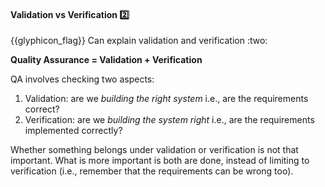 <div id="title">

#### Validation vs Verification :two:

</div>
<span id="outcomes">{{glyphicon_flag}} Can explain validation and verification :two:</span>

<div id="body">

**Quality Assurance = Validation + Verification**

QA involves checking two aspects:

1. Validation: are we _building the right system_ i.e., are the requirements correct? 
2. Verification: are we _building the system right_ i.e., are the requirements implemented correctly?

Whether something belongs under validation or verification is not that important. What is more important is both are done, instead of limiting to verification (i.e., remember that the requirements can be wrong too).

</div>

<div id="extras">

<include src="exercises.md" />

</div>